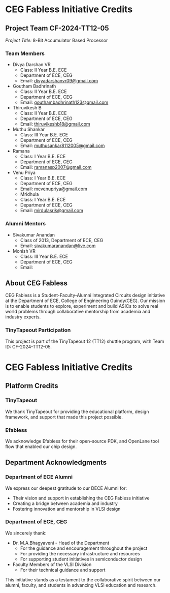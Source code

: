 # CEG Fabless Initiative Credits

## Project Team CF-2024-TT12-05
*Project Title:* 8-Bit Accumulator Based Processor

### Team Members
- Divya Darshan VR
  - Class: II Year B.E. ECE
  - Department of ECE, CEG
  - Email: divyadarshanvr09@gmail.com
- Goutham Badhrinath
  - Class: II Year B.E. ECE
  - Department of ECE, CEG
  - Email: gouthambadhrinath123@gmail.com
- Thiruvikesh B
  - Class: II Year B.E. ECE
  - Department of ECE, CEG
  - Email: thiruvikeshb18@gmail.com
- Muthu Shankar
  - Class: III Year B.E. ECE
  - Department of ECE, CEG
  - Email: muthusankar8112005@gmail.com
- Ramana
  - Class: I Year B.E. ECE
  - Department of ECE, CEG
  - Email: ramanasp2007@gmail.com
- Venu Priya
  - Class: I Year B.E. ECE
  - Department of ECE, CEG
  - Email: mcvenupriya@gmail.com
  - Mridhula
  - Class: I Year B.E. ECE
  - Department of ECE, CEG
  - Email: mirdulasrik@gmail.com

### Alumni Mentors
- Sivakumar Anandan
  - Class of 2013, Department of ECE, CEG
  - Email: sivakumaranandan@live.com
- Monish VR
  - Class: III Year B.E. ECE
  - Department of ECE, CEG
  - Email:
  


## About CEG Fabless
CEG Fabless is a Student-Faculty-Alumni Integrated Circuits design initiative at the Department of ECE, College of Engineering Guindy(CEG). Our mission is to enable students to explore, experiment and build ASICs to solve real world problems through collaborative mentorship from academia and industry experts.

### TinyTapeout Participation
This project is part of the TinyTapeout 12 (TT12) shuttle program, with Team ID: CF-2024-TT12-05.

# CEG Fabless Initiative Credits
## Platform Credits

### TinyTapeout
We thank TinyTapeout for providing the educational platform, design framework, and support that made this project possible.

### Efabless
We acknowledge Efabless for their open-source PDK, and OpenLane tool flow that enabled our chip design.

## Department Acknowledgments

### Department of ECE Alumni
We express our deepest gratitude to our DECE Alumni for:
- Their vision and support in establishing the CEG Fabless initiative
- Creating a bridge between academia and industry
- Fostering innovation and mentorship in VLSI design

### Department of ECE, CEG
We sincerely thank:
- Dr. M.A.Bhagyaveni - Head of the Department
  - For the guidance and encouragement throughout the project
  - For providing the necessary infrastructure and resources
  - For supporting student initiatives in semiconductor design
- Faculty Members of the VLSI Division
  - For their technical guidance and support

This initiative stands as a testament to the collaborative spirit between our alumni, faculty, and students in advancing VLSI education and research.
